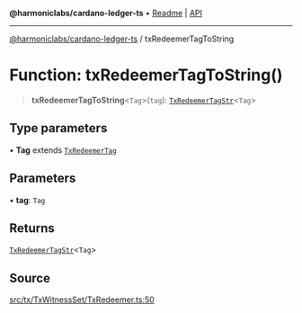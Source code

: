 **@harmoniclabs/cardano-ledger-ts** • [Readme](../README.md) \| [API](../globals.md)

***

[@harmoniclabs/cardano-ledger-ts](../README.md) / txRedeemerTagToString

# Function: txRedeemerTagToString()

> **txRedeemerTagToString**\<`Tag`\>(`tag`): [`TxRedeemerTagStr`](../type-aliases/TxRedeemerTagStr.md)\<`Tag`\>

## Type parameters

• **Tag** extends [`TxRedeemerTag`](../enumerations/TxRedeemerTag.md)

## Parameters

• **tag**: `Tag`

## Returns

[`TxRedeemerTagStr`](../type-aliases/TxRedeemerTagStr.md)\<`Tag`\>

## Source

[src/tx/TxWitnessSet/TxRedeemer.ts:50](https://github.com/HarmonicLabs/cardano-ledger-ts/blob/d1659b0/src/tx/TxWitnessSet/TxRedeemer.ts#L50)
